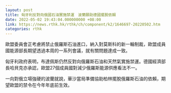 ```yaml
---
layout: post
title: 匈牙利反對向俄國石油實施禁運　波蘭願助德國擺脫依賴
date: 2022-05-02 19:43:04.000000000 +08:00
link: https://news.rthk.hk/rthk/ch/component/k2/1646697-20220502.htm
categories: rthk
---
```


歐盟委員會正考慮將禁止俄羅斯石油進口，納入對莫斯科的新一輪制裁，歐盟成員國能源部長期望透過本周的一系列會議，就有關問題達成一致。

匈牙利政府表明，布達佩斯仍然反對向俄羅斯石油和天然氣實施禁運。德國經濟部長哈貝克亦承認，歐盟27個成員國對減少俄羅斯能源供應看法不一。

一向對俄立場強硬的波蘭就說，華沙當局準備協助柏林擺脫俄羅斯石油的依賴，期望歐盟的禁令在今年年底前生效。
